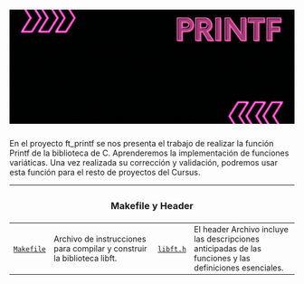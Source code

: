 <h1 align="center"><img src="BannerPrintf.gif" alt="Profile banner"/></h1>

En el proyecto ft_printf se nos presenta el trabajo de realizar la función Printf de la biblioteca de C. Aprenderemos la implementación de funciones variáticas. 
Una vez realizada su corrección y validación, podremos usar esta función para el resto de proyectos del Cursus. 


<table>
    <thead>
        <tr>
            <th colspan="4" id="original-functions" margin="30"><h3>Makefile y Header</h3></th>
        </tr>
    </thead>
    <tbody>
        <tr>
            <td width="10%"><a href="./Makefile"><code>Makefile</code></a></td>
            <td width="40%">Archivo de instrucciones para compilar y construir la biblioteca libft.</td>
            <td width="10%"><a href="./printf.h"><code>libft.h</code></a></td>
            <td width="40%">El header Archivo incluye las descripciones anticipadas de las funciones y las definiciones esenciales.</td>
        </tr>
    </tbody>
</table>
